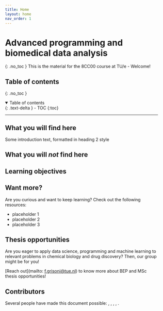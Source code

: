 ```yaml
---
title: Home
layout: home
nav_order: 1
---
```

# Advanced programming and biomedical data analysis
{: .no_toc }
This is the material for the 8CC00 course at TU/e - Welcome!

## Table of contents
{: .no_toc }

<details open markdown="block">
  <summary>
    Table of contents
  </summary>
  {: .text-delta }
- TOC
{:toc}
</details>

---

## What you will find here
Some introduction text, formatted in heading 2 style

## What you will *not* find here

## Learning objectives


## Want more?
Are you curious and want to keep learning? Check out the following resources:

* placeholder 1
* placeholder 2
* placeholder 3

## Thesis opportunities
Are you eager to apply data science, programming and machine learning to relevant problems in chemical biology and drug discovery?
Then, our group might be for you! 

[Reach out](mailto: f.grisoni@tue.nl) to know more about BEP and MSc thesis opportunities!

## Contributors
Several people have made this document possible: , , , , .
